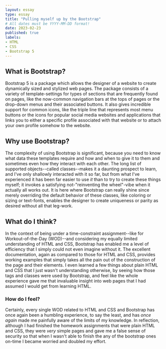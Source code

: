 ```yaml
---
layout: essay
type: essay
title: "Pulling myself up by the Bootstrap"
# All dates must be YYYY-MM-DD format!
date: 2023-02-23
published: true
labels:
- HTML
- CSS
- Bootstrap 5
---
```

<body>

## What is Bootstrap?

Bootstrap 5 is a package which allows the designer of a website to create dynamically sized and stylized web pages.  The package consists of a variety of template-settings for types of sections that are frequently found on pages, like the now-common navigation bars at the tops of pages or the drop-down menus and their associated buttons.  It also gives incredible support for common icons, like the triple line that represents most menu buttons or the icons for popular social media websites and applications that links you to either a specific profile associated with that website or to attach your own profile somehow to the website.

## Why use Bootstrap?

The complexity of using Bootstrap is significant, because you need to know what data these templates require and how and when to give it to them and sometimes even how they interact with each other.  The long list of supported objects--called classes--makes it a daunting prospect to learn, and I've only shallowly interacted with it so far, but from what I've experienced it has been far easier to use *it* than to try to create these things myself; it invokes a satisfying not-"reinventing the wheel"-vibe when it actually all works out.  It is here where Bootstrap can really shine since merely overriding the default behavior of these classes, like coloring or sizing or text-fonts, enables the designer to create uniqueness or parity as desired without all that leg-work.

## What do I think?

In the context of being under a time-constraint assignment--like for Workout-of-the-Day (WOD)--and considering my equally limited understanding of HTML and CSS, Bootstrap has enabled me a level of efficiency that I simply could not even imagine without it.  The excellent documentation, again as compared to those for HTML and CSS, provides working examples that simply takes all the pain out of the construction of the page and their elements.  I even learned a few things about plain HTML and CSS that I just wasn't understanding otherwise, by seeing how those tags and classes were used by Bootstrap, and feel like the whole experience gave me that invaluable insight into web pages that I had assumed I would get from learning HTML.

### How do I feel?

Certainly, every single WOD related to HTML and CSS and Bootstrap has once again been a humbling experience, to say the least, and has *once again* made me painfully aware of the limits of my knowledge.  In reflection, although I had finished the homework assignments that were plain HTML and CSS, they were *very* simple pages and gave me a false sense of security so that when I wasn't able to finish the any of the bootstrap ones on-time I became worried and doubled my effort.  



</body>